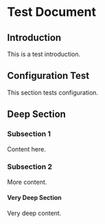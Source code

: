 # Test Document

## Introduction
This is a test introduction.

## Configuration Test
This section tests configuration.

## Deep Section
### Subsection 1
Content here.
### Subsection 2
More content.
#### Very Deep Section
Very deep content.

